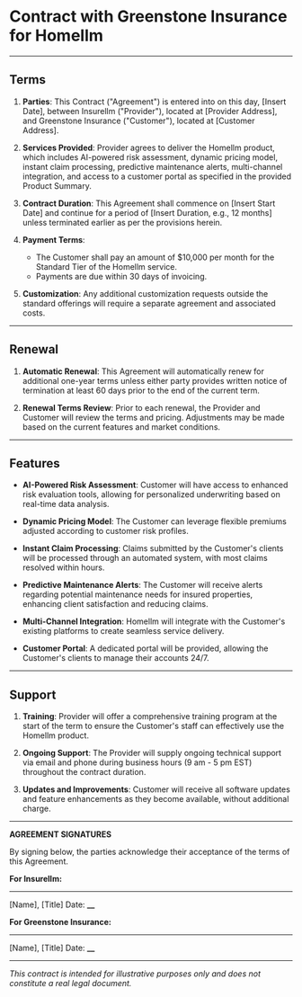 # Contract with Greenstone Insurance for Homellm

---

## Terms

1. **Parties**: This Contract ("Agreement") is entered into on this day, [Insert Date], between Insurellm ("Provider"), located at [Provider Address], and Greenstone Insurance ("Customer"), located at [Customer Address].

2. **Services Provided**: Provider agrees to deliver the Homellm product, which includes AI-powered risk assessment, dynamic pricing model, instant claim processing, predictive maintenance alerts, multi-channel integration, and access to a customer portal as specified in the provided Product Summary.

3. **Contract Duration**: This Agreement shall commence on [Insert Start Date] and continue for a period of [Insert Duration, e.g., 12 months] unless terminated earlier as per the provisions herein.

4. **Payment Terms**:

   - The Customer shall pay an amount of $10,000 per month for the Standard Tier of the Homellm service.
   - Payments are due within 30 days of invoicing.

5. **Customization**: Any additional customization requests outside the standard offerings will require a separate agreement and associated costs.

---

## Renewal

1. **Automatic Renewal**: This Agreement will automatically renew for additional one-year terms unless either party provides written notice of termination at least 60 days prior to the end of the current term.

2. **Renewal Terms Review**: Prior to each renewal, the Provider and Customer will review the terms and pricing. Adjustments may be made based on the current features and market conditions.

---

## Features

- **AI-Powered Risk Assessment**: Customer will have access to enhanced risk evaluation tools, allowing for personalized underwriting based on real-time data analysis.

- **Dynamic Pricing Model**: The Customer can leverage flexible premiums adjusted according to customer risk profiles.

- **Instant Claim Processing**: Claims submitted by the Customer's clients will be processed through an automated system, with most claims resolved within hours.

- **Predictive Maintenance Alerts**: The Customer will receive alerts regarding potential maintenance needs for insured properties, enhancing client satisfaction and reducing claims.

- **Multi-Channel Integration**: Homellm will integrate with the Customer's existing platforms to create seamless service delivery.

- **Customer Portal**: A dedicated portal will be provided, allowing the Customer's clients to manage their accounts 24/7.

---

## Support

1. **Training**: Provider will offer a comprehensive training program at the start of the term to ensure the Customer's staff can effectively use the Homellm product.

2. **Ongoing Support**: The Provider will supply ongoing technical support via email and phone during business hours (9 am - 5 pm EST) throughout the contract duration.

3. **Updates and Improvements**: Customer will receive all software updates and feature enhancements as they become available, without additional charge.

---

**AGREEMENT SIGNATURES**

By signing below, the parties acknowledge their acceptance of the terms of this Agreement.

**For Insurellm:**

---

[Name], [Title]
Date: **********\_\_**********

**For Greenstone Insurance:**

---

[Name], [Title]
Date: **********\_\_**********

---

_This contract is intended for illustrative purposes only and does not constitute a real legal document._
